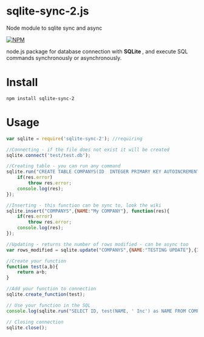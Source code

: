 # sqlite-sync-2.js
Node module to sqlite sync and async</br>

[![NPM](https://nodei.co/npm/sqlite-sync-2.png?downloads=true&downloadRank=true)](https://nodei.co/npm/sqlite-sync-2/)

node.js package for database connection with <strong> SQLite </strong>, and execute SQL commands synchronously or asynchronously.

# Install
```shell
npm install sqlite-sync-2
```

# Usage
```js
var sqlite = require('sqlite-sync-2'); //requiring

//Connecting - if the file does not exist it will be created
sqlite.connect('test/test.db'); 

//Creating table - you can run any command
sqlite.run("CREATE TABLE COMPANYS(ID  INTEGER PRIMARY KEY AUTOINCREMENT, NAME TEXT NOT NULL);",function(res){
	if(res.error)
		throw res.error;
	console.log(res);
});

//Inserting - this function can be sync to, look the wiki
sqlite.insert("COMPANYS",{NAME:"My COMPANY"}, function(res){
	if(res.error)
		throw res.error;
	console.log(res);
});

//Updating - returns the number of rows modified - can be async too
var rows_modified = sqlite.update("COMPANYS",{NAME:"TESTING UPDATE"},{ID:1});

//Create your function
function test(a,b){
	return a+b;
}

//Add your function to connection
sqlite.create_function(test);

// Use your function in the SQL
console.log(sqlite.run("SELECT ID, test(NAME, ' Inc') as NAME FROM COMPANYS"));

// Closing connection 
sqlite.close();

```
